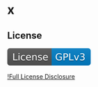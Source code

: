 # x

## License

[![License: gpl_v3](./assets/images/license-GPLv3-blue.svg)](./license-docs/gpl-v3-pre.txt)

[!Full License Disclosure](./license-docs/gpl-v3.txt)
